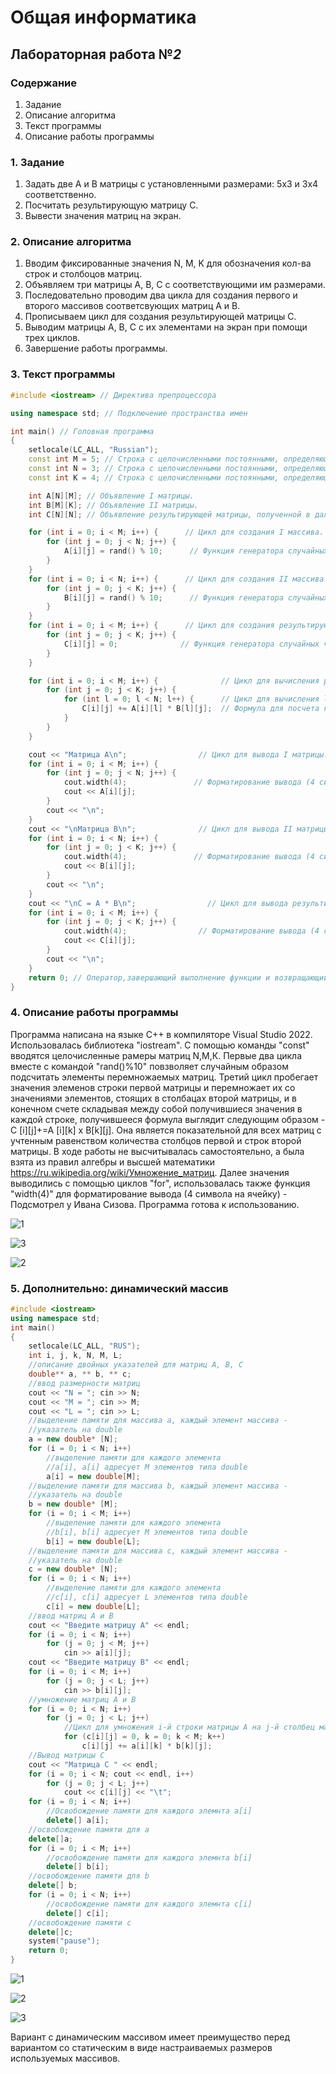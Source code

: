 # Общая информатика

## Лабораторная работа №_2_

### Содержание

1. Задание
2. Описание алгоритма
3. Текст программы
4. Описание работы программы

### 1. Задание

1. Задать две А и B матрицы с установленными размерами: 5х3 и 3х4 соответственно.
2. Посчитать результирующую матрицу С.
3. Вывести значения матриц на экран.

### 2. Описание алгоритма

1. Вводим фиксированные значения N, M, K для обозначения кол-ва строк и столбоцов матриц.
2. Объявляем три матрицы A, B, C с соответствующими им размерами. 
3. Последовательно проводим два цикла для создания первого и второго массивов соответсвующих матриц A и B.
4. Прописываем цикл для создания результирующей матрицы C.
5. Выводим матрицы A, B, C с их элементами на экран при помощи трех циклов.
6. Завершение работы программы. 

### 3. Текст программы
```c++
#include <iostream> // Директива препроцессора

using namespace std; // Подключение пространства имен

int main() // Головная программа
{
    setlocale(LC_ALL, "Russian");
    const int M = 5; // Строка с целочисленными постоянными, определяющими число строк I матрицы.
    const int N = 3; // Строка с целочисленными постоянными, определяющими число столбцов I / строк II матрицы.
    const int K = 4; // Строка с целочисленными постоянными, определяющими число столбцов II матрицы.

    int A[N][M]; // Объявление I матрицы.
    int B[M][K]; // Объявление II матрицы.
    int C[N][N]; // Объявление результирующей матрицы, полученной в дальнейшем в ходе перемножения.

    for (int i = 0; i < M; i++) {      // Цикл для создания I массива.
        for (int j = 0; j < N; j++) {
            A[i][j] = rand() % 10;      // Функция генератора случайных чисел элементов I матрицы.
        }
    }
    for (int i = 0; i < N; i++) {      // Цикл для создания II массива.
        for (int j = 0; j < K; j++) {
            B[i][j] = rand() % 10;      // Функция генератора случайных чисел элементов II матрицы.
        }
    }
    for (int i = 0; i < M; i++) {      // Цикл для создания результирующего массива.
        for (int j = 0; j < K; j++) {
            C[i][j] = 0;              // Функция генератора случайных чисел элементов результирующей матрицы.
        }
    }

    for (int i = 0; i < M; i++) {              // Цикл для вычисления результата умножения матриц.
        for (int j = 0; j < K; j++) {
            for (int l = 0; l < N; l++) {      // Цикл для вычисления l-го, j-го элемента результирующей матрицы.
                C[i][j] += A[i][l] * B[l][j];  // Формула для посчета перемножения матриц
            }
        }
    }

    cout << "Матрица A\n";                // Цикл для вывода I матрицы.
    for (int i = 0; i < M; i++) {
        for (int j = 0; j < N; j++) {
            cout.width(4);               // Форматирование вывода (4 символа на ячейку).
            cout << A[i][j];
        }
        cout << "\n";
    }
    cout << "\nМатрица B\n";              // Цикл для вывода II матрицы.
    for (int i = 0; i < N; i++) {
        for (int j = 0; j < K; j++) {
            cout.width(4);               // Форматирование вывода (4 символа на ячейку).
            cout << B[i][j];
        }
        cout << "\n";
    }
    cout << "\nC = A * B\n";                // Цикл для вывода результирующей матрицы.
    for (int i = 0; i < M; i++) {
        for (int j = 0; j < K; j++) {
            cout.width(4);                // Форматирование вывода (4 символа на ячейку).
            cout << C[i][j];
        }
        cout << "\n";
    }
    return 0; // Оператор,завершающий выполнение функции и возвращающий управление вызывающей функции
}
```
### 4. Описание работы программы

Программа написана на языке C++ в компиляторе Visual Studio 2022. Использовалась библиотека "iostream". C помощью команды "const" вводятся целочисленные рамеры матриц N,M,К. Первые два цикла вместе с командой "rand()%10"
повзволяет случайным образом подсчитать элементы перемножаемых матриц. Третий цикл пробегает значения элеменов строки первой матрицы и перемножает 
их со значениями элементов, стоящих в столбацах второй матрицы, и в конечном счете складывая между собой получившиеся значения в каждой строке, получившееся формула выглядит 
следующим образом - C [i][j]+=A [i][k] x B[k][j]. Она является показательной для всех матриц с учтенным равенством количества столбцов первой и строк второй матрицы. В ходе работы не высчитывалась самостоятельно, а была взята из правил алгебры и высшей математики https://ru.wikipedia.org/wiki/Умножение_матриц. Далее значения выводились с помощью циклов "for", использовалась также функция "width(4)" для форматирование вывода (4 символа на ячейку) - Подсмотрел у Ивана Сизова. Программа готова к использованию.

![1](https://user-images.githubusercontent.com/100378744/172906537-2ff0e536-2fe0-4c03-b819-1fa278734609.PNG)

![3](https://user-images.githubusercontent.com/100378744/172906551-2e76ff7f-3681-434c-9947-94d937b39268.PNG)

![2](https://user-images.githubusercontent.com/100378744/172906591-7e9673e9-1650-412e-ba01-07639260bed1.PNG)

### 5. Дополнительно: динамический массив
```c++
#include <iostream>
using namespace std;
int main()
{
	setlocale(LC_ALL, "RUS");
	int i, j, k, N, M, L;
	//описание двойных указателей для матриц A, B, С
	double** a, ** b, ** c;
	//ввод размерности матриц
	cout << "N = "; cin >> N;
	cout << "M = "; cin >> M;
	cout << "L = "; cin >> L;
	//выделение памяти для массива а, каждый элемент массива -
	//указатель на double
	a = new double* [N];
	for (i = 0; i < N; i++)
		//выделение памяти для каждого элемента
		//a[i], a[i] адресует М элементов типа double
		a[i] = new double[M];
	//выделение памяти для массива b, каждый элемент массива -
	//указатель на double
	b = new double* [M];
	for (i = 0; i < M; i++)
		//выделение памяти для каждого элемента
		//b[i], b[i] адресует М элементов типа double
		b[i] = new double[L];
	//выделение памяти для массива c, каждый элемент массива -
	//указатель на double
	c = new double* [N];
	for (i = 0; i < N; i++)
		//выделение памяти для каждого элемента
		//c[i], c[i] адресует L элементов типа double
		c[i] = new double[L];
	//ввод матриц А и В
	cout << "Введите матрицу А" << endl;
	for (i = 0; i < N; i++)
		for (j = 0; j < M; j++)
			cin >> a[i][j];
	cout << "Введите матрицу B" << endl;
	for (i = 0; i < M; i++)
		for (j = 0; j < L; j++)
			cin >> b[i][j];
	//умножение матриц A и B
	for (i = 0; i < N; i++)
		for (j = 0; j < L; j++)
			//Цикл для умножения i-й строки матрицы А на j-й столбец матрицы В
			for (c[i][j] = 0, k = 0; k < M; k++)
				c[i][j] += a[i][k] * b[k][j];
	//Вывод матрицы С
	cout << "Матрица С " << endl;
	for (i = 0; i < N; cout << endl, i++)
		for (j = 0; j < L; j++)
			cout << c[i][j] << "\t";
	for (i = 0; i < N; i++)
		//Освобождение памяти для каждого элемнта a[i]
		delete[] a[i];
	//освобождение памяти для а
	delete[]a;
	for (i = 0; i < M; i++)
		//освобождение памяти для каждого элемнта b[i]
		delete[] b[i];
	//освобождение памяти для b
	delete[] b;
	for (i = 0; i < N; i++)
		//освобождение памяти для каждого элемнта c[i]
		delete[] c[i];
	//освобождение памяти c
	delete[]c;
	system("pause");
	return 0;
}
```
![1](https://user-images.githubusercontent.com/100378744/172923246-f400cf86-5b86-4ba6-a397-07789604de76.PNG)

![2](https://user-images.githubusercontent.com/100378744/172923267-ba93adf3-db45-43c6-ae51-fec42bbe960e.PNG)

![3](https://user-images.githubusercontent.com/100378744/172923287-681302b8-568a-4ab9-88dd-df93f0c2530b.PNG)

Вариант с динамическим массивом имеет преимущество перед вариантом со статическим в виде настраиваемых размеров используемых массивов.
